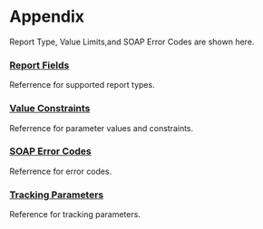 # Appendix
Report Type, Value Limits,and SOAP Error Codes are shown here.  
### [Report Fields](/docs/en/api_reference/appendix/reports.md)
Referrence for supported report types.  
### [Value Constraints](/docs/en/api_reference/appendix/constraints.md)
Referrence for parameter values and constraints.  
### [SOAP Error Codes](/docs/en/api_reference/appendix/errorcodes.md)
Referrence for error codes.  
### [Tracking Parameters](/docs/en/api_reference/appendix/tracking.md)
Reference for tracking parameters.

